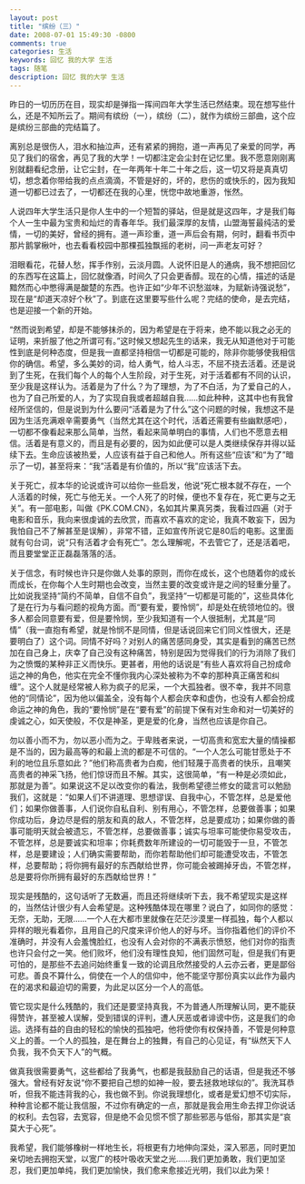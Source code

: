 ```yaml
---
layout: post
title: "缤纷（三）"
date: 2008-07-01 15:49:30 -0800
comments: true
categories: 生活
keywords: 回忆 我的大学 生活
tags: 随笔
description: 回忆 我的大学 生活
---
```

昨日的一切历历在目，现实却是弹指一挥间四年大学生活已然结束。现在想写些什么，还是不知所云了。期间有缤纷（一），缤纷（二），就作为缤纷三部曲，这个应是缤纷三部曲的完结篇了。­

离别总是很伤人，泪水和抽泣声，还有紧紧的拥抱，道一声再见了亲爱的同学，再见了我们的宿舍，再见了我的大学！一切都注定会尘封在记忆里。我不愿意刚刚离别就翻看纪念册，让它尘封，在一年两年十年二十年之后，这一切又将是真真切切，想念着你带给我的点点滴滴，不管是好的，坏的，悲伤的或快乐的，因为我知道一切都已过去了，一切都还在我的心里，恍惚中故地重游，怅然。­<!--more-->

人说四年大学生活只是你人生中的一个短暂的驿站，但是就是这四年，才是我们每个人一生中最为宝贵和灿烂的青春年华。我们最深厚的友情，山盟海誓最纯洁的爱情，一切的美好，曾经的拥有。道一声珍重，道一声后会有期，何时，翻看书页中那片鹅掌楸叶，也去看看校园中那棵孤独飘摇的老树，问一声老友可好？­

泪眼看花，花替人愁，挥手作别，云淡月圆。人说怀旧是人的通病，我不想把回忆的东西写在这篇上，回忆就像酒，时间久了只会更香醇。现在的心情，描述的话是黯然而心中憋得满是酸楚的东西。也许正如“少年不识愁滋味，为赋新诗强说愁”，现在是“却道天凉好个秋”了。到底在这里要写些什么呢？完结的使命，是去完结，也是迎接一个新的开始。­

“然而说到希望，却是不能够抹杀的，因为希望是在于将来，绝不能以我之必无的证明，来折服了他之所谓可有。”这时候又想起先生的话来，我无从知道他对于可能性到底是何种态度，但是我一直都坚持相信一切都是可能的，除非你能够使我相信你的确信。希望，多么美妙的词，给人勇气，给人斗志，不屈不挠去活着。还是说到了生死，在我们每个人的每个人生阶段，对于生死，对于活着都有不同的认识，至少我是这样认为。活着是为了什么？为了理想，为了不白活，为了爱自己的人，也为了自己所爱的人，为了实现自我或者超越自我……如此种种，这其中也有我曾经所坚信的，但是说到为什么要问“活着是为了什么”这个问题的时候，我想这不是因为生活充满艰辛需要勇气（当然尤其在这个时代，活着还需要有些幽默感吧），一切都不像看起来那么简单，当然，看起来简单明白的事情，人们也不愿意去相信。活着是有意义的，而且是有必要的，因为如此便可以是人类继续保存并得以延续下去。生命应该被热爱，人应该有益于自己和他人。所有这些“应该”和“为了”暗示了一切，甚至将来：“我”活着是有价值的，所以“我”应该活下去。­

关于死亡，叔本华的论说或许可以给你一些启发，他说“死亡根本就不存在，一个人活着的时候，死亡与他无关。一个人死了的时候，便也不复存在，死亡更与之无关”。有一部电影，叫做《PK.COM.CN》，名如其片果真另类，我看过四遍（对于电影和音乐，我向来很虔诚的去欣赏，而喜欢不喜欢的定论，我真不敢妄下，因为我怕自己不了解甚至是误解），非常不错，正如宣传所说它是80后的电影。这里面就有句台词，说“只有活着才会有死亡”。怎么理解呢，不去管它了，还是活着吧，而且要堂堂正正磊磊落落的活。­

关于信念，有时候也许只是你做人处事的原则，而你在成长，这个也随着你的成长而成长，在你每个人生时期也会改变，当然主要的改变或许是之间的轻重分量了。比如说我坚持“简约不简单，自信不自负”，我坚持“一切都是可能的”，这些具体化了是在行为与看问题的视角方面。而“要有爱，要怜悯”，却是处在统领地位的。很多人都会同意要有爱，但是要怜悯，至少我知道有一个人很抵制，尤其是“同情”（我一直抱有希望，就是怜悯不是同情，但是话说回来它们同义性很大，还是要明白了）这个词。同情不好吗？对别人的痛苦感同身受，其实是看到的痛苦已然加在自己身上，庆幸了自己没有这种痛苦，特别是因为觉得我们的行为消除了我们为之愤慨的某种非正义而快乐。更甚者，用他的话说是“有些人喜欢将自己扮成命运之神的角色，他实在完全不懂你我内心深处被称为不幸的那种真正痛苦和纠缠”。这个人就是经常被人称为疯子的尼采，一个大孤独者。很不幸，我并不同意他的“同情论”，因为他以偏盖全，没有每个人都会庆幸和虚伪，也没有人都会扮成命运之神的角色，我的“要怜悯”是在“要有爱”的前提下保有对生命和对一切美好的虔诚之心，如天使般，不仅是神圣，更是爱的化身，当然也应该是你自己。­

勿以善小而不为，勿以恶小而为之。于卑贱者来说，一切高贵和宽宏大量的情操都是不当的，因为最高等的和最上流的都是不可信的。“一个人怎么可能甘愿处于不利的地位且乐意如此？”他们称高贵者为白痴，他们轻蔑于高贵者的快乐，且嘲笑高贵者的神采飞扬，他们惊讶而且不解。其实，这很简单，“有一种是必须如此，那就是为善”。如果说这不足以改变你的看法，我倒希望德兰修女的箴言可以勉励我们，这就是：“如果人们不讲道理、思想谬误、自我中心，不管怎样，总是爱他们；如果你做善事，人们说你自私自利、别有用心，不管怎样，总要做善事；如果你成功后，身边尽是假的朋友和真的敌人，不管怎样，总是要成功；如果你做的善事可能明天就会被遗忘，不管怎样，总要做善事；诚实与坦率可能使你易受攻击，不管怎样，总是要诚实和坦率；你耗费数年所建设的一切可能毁于一旦，不管怎样，总是要建设；人们确实需要帮助，而你若帮助他们却可能遭受攻击，不管怎样，总要帮助；将你拥有最好的东西献给世界，你可能会被踢掉牙齿，不管怎样，总是要将你所拥有最好的东西献给世界！”­

现实是残酷的，这句话听了无数遍，而且还将继续听下去，我不希望现实是这样的，当然估计很少有人会希望是。这种残酷体现在哪里？说白了，如同你的感觉：无奈，无助，无限……一个人在大都市里就像在茫茫沙漠里一样孤独，每个人都以异样的眼光看着你，且用自己的尺度来评价他人的好与坏。当你指着他们的评价不准确时，并没有人会羞愧脸红，也没有人会对你的不满表示愤怒，他们对你的指责也许只会付之一笑。他们败坏，他们没有理性良知，他们固然可耻，但是我们有更可怕的，是那些不去追问始终重复一致的论调且欣然接受的人云亦云者，更是鄙俗可悲。善良不算什么，倘使在一个人的信仰中，他不能坚守那份真实以此作为最内在的渴求和最迫切的需要，为此足以区分一个人的高低。­

管它现实是什么残酷的，我们还是要坚持真我，不为普通人所理解认同，更不能获得赞许，甚至被人误解，受到错误的评判，遭人厌恶或者诽谤中伤，这是我们的命运。选择有益的自由的轻松的愉快的孤独吧，他将使你有权保持善，不管是何种意义上的善。一个人的孤独，是在舞台上的独舞，有自己的心见证，有“纵然天下人负我，我不负天下人”的气概。­

做真我很需要勇气，这些都给了我勇气，也都是我鼓励自己的话语，但是我还不够强大。曾经有好友说“你不要把自己想的如神一般，要去拯救地球似的”。我洗耳恭听，但我不能违背我的心，我也做不到。你说我理想化，或者是爱幻想不切实际，种种言论都不能让我信服，不过你有确定的一点，那就是我会用生命去捍卫你说话的权利。去包容，去宽容，但是绝不会见惯不惯了那些邪恶与低俗，那其实是“哀莫大于心死”。­

我希望，我们能够橡树一样地生长，将根更有力地伸向深处，深入邪恶，同时更加亲切地去拥抱天堂，以宽广的枝叶吸收天堂之光……我们更加勇敢，我们更加坚忍，我们更加单纯，我们更加愉快，我们愈来愈接近光明，我们以此为荣！­  

